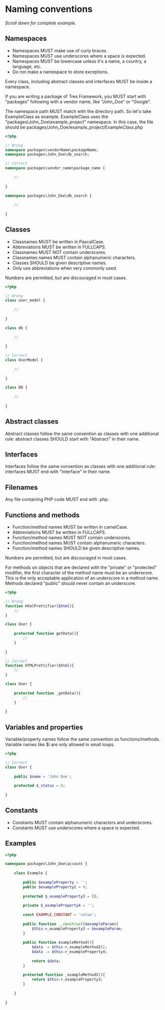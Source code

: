 Naming conventions
==================

*Scroll down for complete example.*

## Namespaces
- Namespaces MUST make use of curly braces.
- Namespaces MUST use underscores where a space is expected.
- Namespaces MUST be lowercase unless it's a name, a country, a language, etc.
- Do not make a namespace to store exceptions.

Every class, including abstract classes and interfaces MUST be inside a namespace.

If you are writing a package of Tres Framework, you MUST start with "packages"
following with a vendor name, like "John_Doe" or "Google".

The namespace path MUST match with the directory path. So let's take ExampleClass
as example. ExampleClass uses the "packages\John_Doe\example_project" namespace.
In this case, the file should be packages/John_Doe/example_project/ExampleClass.php

```php
<?php

// Wrong
namespace packages\vendorName\packageName;
namespace packages\John_Doe\db_search;

// Correct
namespace packages\vendor_name\package_name {
    
    //
    
}

namespace packages\John_Doe\db_search {
    
    //
    
}

```

## Classes
- Classnames MUST be written in PascalCase.
- Abbreviations MUST be written in FULLCAPS.
- Classnames MUST NOT contain underscores.
- Classnames names MUST contain alphanumeric characters.
- Classes SHOULD be given descriptive names.
- Only use abbreviations when very commonly used.

Numbers are permitted, but are discouraged in most cases.

```php
<?php

// Wrong
class user_model {
    
    //
    
}

class db {
    
    //
    
}

// Correct
class UserModel {
    
    //
    
}

class DB {
    
    //
    
}
```

## Abstract classes
Abstract classes follow the same convention as classes with one additional rule:
abstract classes SHOULD start with "Abstract" in their name.

## Interfaces
Interfaces follow the same convention as classes with one additional rule:
interfaces MUST end with "Interface" in their name.

## Filenames
Any file containing PHP code MUST end with .php.

## Functions and methods
- Function/method names MUST be written in camelCase.
- Abbreviations MUST be written in FULLCAPS.
- Function/method names MUST NOT contain underscores.
- Function/method names MUST contain alphanumeric characters.
- Function/method names SHOULD be given descriptive names.

Numbers are permitted, but are discouraged in most cases.

For methods on objects that are declared with the "private" or "protected" 
modifier, the first character of the method name must be an underscore. This is 
the only acceptable application of an underscore in a method name. Methods 
declared "public" should never contain an underscore.

```php
<?php

// Wrong
function HtmlPrettifier($html){
    //
}

class User {
    
    protected function getData(){
        //
    }
    
}

// Correct
function HTMLPrettifier($html){
    //
}

class User {
    
    protected function _getData(){
        //
    }
    
}
```

## Variables and properties
Variable/property names follow the same convention as functions/methods. 
Variable names like $i are only allowed in small loops.

```php
<?php

// Correct
class User {
    
    public $name = 'John Doe';
    
    protected $_status = 0;
    
}

```

## Constants
- Constants MUST contain alphanumeric characters and underscores.
- Constants MUST use underscores where a space is expected.

## Examples

```php
<?php

namespace packages\John_Doe\account {
    
    class Example {
        
        public $exampleProperty = '';
        public $exampleProperty2 = 0;
        
        protected $_exampleProperty3 = [];
        
        private $_exampleProperty4 = '';
        
        const EXAMPLE_CONSTANT = 'value';
        
        public function __construct($exampleParam){
            $this->_exampleProperty3 = $exampleParam;
        }
        
        public function exampleMethod(){
            $data  = $this->_exampleMethod2();
            $data .= $this->_exampleProperty4;
            
            return $data;
        }
        
        protected function _exampleMethod2(){
            return $this->_exampleProperty3;
        }
        
    }
    
}

```
